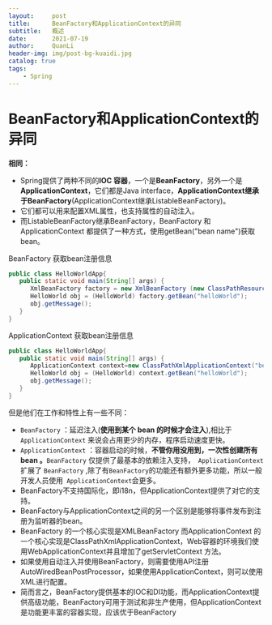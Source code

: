 ```yaml
---
layout:     post
title:      BeanFactory和ApplicationContext的异同
subtitle:   概述
date:       2021-07-19
author:     QuanLi
header-img: img/post-bg-kuaidi.jpg
catalog: true
tags:
    - Spring
---
```


# BeanFactory和ApplicationContext的异同

**相同：**

- Spring提供了两种不同的**IOC 容器**，一个是**BeanFactory**，另外一个是**ApplicationContext**，它们都是Java interface，**ApplicationContext继承于BeanFactory**(ApplicationContext继承ListableBeanFactory)。
- 它们都可以用来配置XML属性，也支持属性的自动注入。
- 而ListableBeanFactory继承BeanFactory，BeanFactory 和 ApplicationContext 都提供了一种方式，使用getBean("bean name")获取bean。

BeanFactory 获取bean注册信息

~~~java
public class HelloWorldApp{ 
   public static void main(String[] args) { 
      XmlBeanFactory factory = new XmlBeanFactory (new ClassPathResource("beans.xml")); 
      HelloWorld obj = (HelloWorld) factory.getBean("helloWorld");    
      obj.getMessage();    
   }
}
~~~

ApplicationContext 获取bean注册信息

~~~java
public class HelloWorldApp{ 
   public static void main(String[] args) { 
      ApplicationContext context=new ClassPathXmlApplicationContext("beans.xml"); 
      HelloWorld obj = (HelloWorld) context.getBean("helloWorld");    
      obj.getMessage();    
   }
}
~~~

但是他们在工作和特性上有一些不同：

- `BeanFactory` ：延迟注入(**使用到某个 bean 的时候才会注入**),相比于`ApplicationContext` 来说会占用更少的内存，程序启动速度更快。
- `ApplicationContext` ：容器启动的时候，**不管你用没用到，一次性创建所有 bean 。**`BeanFactory` 仅提供了最基本的依赖注入支持，` ApplicationContext` 扩展了 `BeanFactory` ,除了有`BeanFactory`的功能还有额外更多功能，所以一般开发人员使用` ApplicationContext`会更多。
- BeanFactory不支持国际化，即i18n，但ApplicationContext提供了对它的支持。
- BeanFactory与ApplicationContext之间的另一个区别是能够将事件发布到注册为监听器的bean。
- BeanFactory 的一个核心实现是XMLBeanFactory 而ApplicationContext 的一个核心实现是ClassPathXmlApplicationContext，Web容器的环境我们使用WebApplicationContext并且增加了getServletContext 方法。
- 如果使用自动注入并使用BeanFactory，则需要使用API注册AutoWiredBeanPostProcessor，如果使用ApplicationContext，则可以使用XML进行配置。
- 简而言之，BeanFactory提供基本的IOC和DI功能，而ApplicationContext提供高级功能，BeanFactory可用于测试和非生产使用，但ApplicationContext是功能更丰富的容器实现，应该优于BeanFactory

